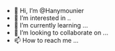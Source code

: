 - 👋 Hi, I’m @Hanymounier
- 👀 I’m interested in ..
- 🌱 I’m currently learning ...
- 💞️ I’m looking to collaborate on ...
- 📫 How to reach me ...

<!---
Hanymounier/Hanymounier is a ✨ special ✨ repository because its `README.md` (this file) appears on your GitHub profile.
You can click the Preview link to take a look at your changes.
--->
